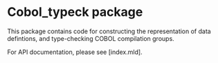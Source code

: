# Cobol_typeck package

This package contains code for constructing the representation of data
defintions, and type-checking COBOL compilation groups.

For API documentation, please see [index.mld].
